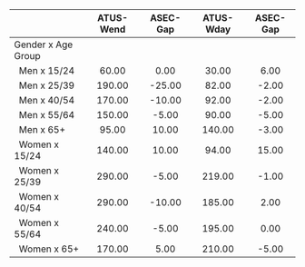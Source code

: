 
|                      |    ATUS-Wend |     ASEC-Gap |    ATUS-Wday |     ASEC-Gap |
| -------------------- | :----------: | :----------: | :----------: | :----------: |
| Gender x Age Group   |              |              |              |              |
| &nbsp;&nbsp;Men x 15/24 |        60.00 |         0.00 |        30.00 |         6.00 |
| &nbsp;&nbsp;Men x 25/39 |       190.00 |       -25.00 |        82.00 |        -2.00 |
| &nbsp;&nbsp;Men x 40/54 |       170.00 |       -10.00 |        92.00 |        -2.00 |
| &nbsp;&nbsp;Men x 55/64 |       150.00 |        -5.00 |        90.00 |        -5.00 |
| &nbsp;&nbsp;Men x 65+ |        95.00 |        10.00 |       140.00 |        -3.00 |
| &nbsp;&nbsp;Women x 15/24 |       140.00 |        10.00 |        94.00 |        15.00 |
| &nbsp;&nbsp;Women x 25/39 |       290.00 |        -5.00 |       219.00 |        -1.00 |
| &nbsp;&nbsp;Women x 40/54 |       290.00 |       -10.00 |       185.00 |         2.00 |
| &nbsp;&nbsp;Women x 55/64 |       240.00 |        -5.00 |       195.00 |         0.00 |
| &nbsp;&nbsp;Women x 65+ |       170.00 |         5.00 |       210.00 |        -5.00 |

